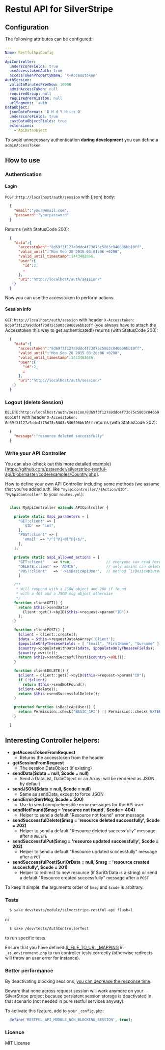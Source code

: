 # Restul API for SilverStripe

## Configuration

The following attributes can be configured:

```yml
---
Name: RestfulApiConfig
---
ApiController:
  underscoreFields: true
  useAccesstokenAuth: true
  accessTokenPropertyName: 'X-Accesstoken'
AuthSession:
  validInMinutesFromNow: 10080
  adminAccessToken: null
  requiredGroup: null
  requiredPermission: null
  urlSegment: 'auth'
DataObject:
  jsonDateFormat: 'D M d Y H:i:s O'
  underscoreFields: true
  castDataObjectFields: true
  extensions:
    - ApiDataObject
```

To avoid unnecessary authentication **during development** you can define a `adminAccessToken`.

## How to use

### Authentication

#### Login

`POST:http://localhost/auth/session` with (json) body:

```json
  {
    "email":"your@email.com",
    "password":"yourpassword"
  }
```

Returns (with StatusCode 200):

```json
  {
    "data":{
      "accesstoken":"8d69f3f127a9ddc4f73d75c5803c846696bb10ff",
      "valid_until":"Mon Sep 28 2015 03:01:06 +0200",
      "valid_until_timestamp":1443402066,
      "user":{
        "id":2,
        …
      },
      "uri":"http://localhost/auth/session/"
    }
  }
```

Now you can use the accesstoken to perform actions.

#### Session info

`GET:http://localhost/auth/session` with header `X-Accesstoken: 8d69f3f127a9ddc4f73d75c5803c846696bb10ff` (you always have to attach the Accesstoken this way to get authenticated!) returns (with StatusCode 200):

```json
  {
    "data":{
      "accesstoken":"8d69f3f127a9ddc4f73d75c5803c846696bb10ff",
      "valid_until":"Mon Sep 28 2015 03:28:06 +0200",
      "valid_until_timestamp":1443403686,
      "user":{
        "id":2,
        …
      },
      "uri":"http://localhost/auth/session/"
    }
  }
```

### Logout (delete Session)

`DELETE:http://localhost/auth/session/8d69f3f127a9ddc4f73d75c5803c846696bb10ff` with header `X-Accesstoken: 8d69f3f127a9ddc4f73d75c5803c846696bb10ff` returns (with StatusCode 202):

```json
  {
    "message":"resource deleted successfully"
  }
```

### Write your API Controller

You can also (check out this more detailed example)[https://github.com/pstaender/silverstripe-restful-api/blob/master/code/examples/Country.php].

How to define your own API Controller including some methods (we assume that you've added s.th. like `"myapicontroller//$Action/$ID": "MyApiController"` to your `routes.yml`):

```php

  class MyApiController extends APIController {

    private static $api_parameters = [
      "GET:client" => [
        '$ID' => "int",
      ],
      "POST:client" => [
        'email' => "/^[^@]+@[^@]+$/",
      ],
    ];

    private static $api_allowed_actions = [
      "GET:client"    => true,                // everyone can read here
      "DELETE:client" => 'ADMIN',             // only admins can delete
      "POST:client"   => '->isBasicApiUser',  // method `isBasicApiUser` checks permission
      ]

    /**
     * Will respond with a JSON object and 200 if found
     * with a 404 and a JSON msg object otherwise
     */
    function clientGET() {
      return $this->sendData(
        Client::get()->byID($this->request->param("ID"))
      );
    }

    function clientPOST() {
      $client = Client::create();
      $data = $this->requestDataAsArray('Client');
      $populateOnlyTheseseFields = [ "Email", "FirstName", "Surname" ];
      $country->populateWithData($data, $populateOnlyTheseseFields);
      $country->write();
      return $this->sendSuccesfulPost($country->URL());
    }

    function clientDELETE() {
      $client = Client::get()->byID($this->request->param("ID");
      if (!$client)
        return $this->sendNotFound();
      $client->delete();
      return $this->sendSuccessfulDelete();
    }

    protected function isBasicApiUser() {
      return Permission::check('BASIC_API') || Permission::check('EXTERNAL_API');
    }

  }

```

## Interesting Controller helpers:

  * **getAccessTokenFromRequest**
    - Returns the accesstoken from the header
  * **getSessionFromRequest**
    - The session DataObject (if existing)
  * **sendData($data = null, $code = null)**
    - Send a DataList, DataObject or an Array; will be rendered as JSON by default
  * **sendJSON($data = null, $code = null)**
    - Same as sendData, except to force JSON
  * **sendError($errMsg, $code = 500)**
    - Use to send comprehensible error messages for the API user
  * **sendNotFound($msg = 'resource not found', $code = 404)**
    - Helper to send a default "Resource not found" error message
  * **sendSuccessfulDelete($msg = 'resource deleted successfully', $code = 202)**
    - Helper to send a default "Resource deleted successfully" message after a `DELETE`
  * **sendSuccessfulPut($msg = 'resource updated successfully', $code = 202)**
    - Helper to send a default "Resource updated successfully" message after a `PUT`
  * **sendSuccessfulPost($uriOrData = null, $msg = 'resource created succesfully', $code = 201)**
    - Helper to redirect to new resource (if $uriOrData is a string) or send a default "Resource created successfully" message after a `POST`

To keep it simple: the arguments order of `$msg` and `$code` is arbitrary.

### Tests

```sh
  $ sake dev/tests/module/silverstripe-restful-api flush=1
```

or

```sh
  $ sake /dev/tests/AuthControllerTest
```

to run specific tests.

Ensure that you have defined [$_FILE_TO_URL_MAPPING](http://doc.silverstripe.org/framework/en/topics/commandline) in `_ss_environment.php` to run controller tests correctly (otherwise redirects will throw an user error for instance).

### Better performance

By deactivating blocking sessions, [you can decrease the response time](http://www.silverstripe.org/improving-silverstripe-performance/).

Beware that none across request session will work anymore on your SilverStripe project because persistent session storage is deactivated in that scenario (not needed in pure restful services anyway).

To activate this feature, add to your `_config.php`:

```php
  define('RESTFUL_API_MODULE_NON_BLOCKING_SESSION', true);
```

### Licence

MIT License

